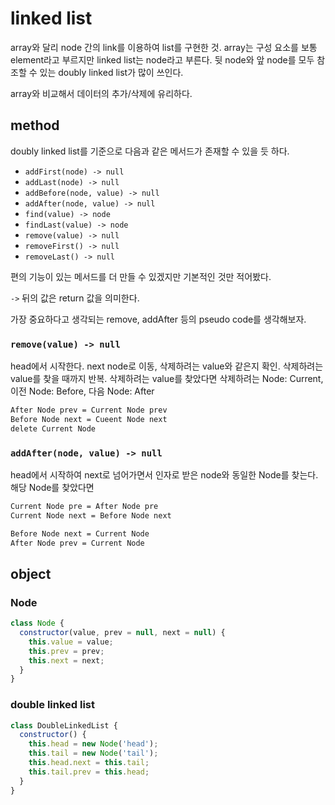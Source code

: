 # linked list

array와 달리 node 간의 link를 이용하여 list를 구현한 것.
array는 구성 요소를 보통 element라고 부르지만 linked list는 node라고 부른다.
뒷 node와 앞 node를 모두 참조할 수 있는 doubly linked list가 많이 쓰인다.

array와 비교해서 데이터의 추가/삭제에 유리하다.
​

## method

doubly linked list를 기준으로 다음과 같은 메서드가 존재할 수 있을 듯 하다.

- `addFirst(node) -> null`
- `addLast(node) -> null`
- `addBefore(node, value) -> null`
- `addAfter(node, value) -> null`
- `find(value) -> node`
- `findLast(value) -> node`
- `remove(value) -> null`
- `removeFirst() -> null`
- `removeLast() -> null`

편의 기능이 있는 메서드를 더 만들 수 있겠지만 기본적인 것만 적어봤다.

`->` 뒤의 값은 return 값을 의미한다.

가장 중요하다고 생각되는 remove, addAfter 등의 pseudo code를 생각해보자.

### `remove(value) -> null`

head에서 시작한다.
next node로 이동, 삭제하려는 value와 같은지 확인.
삭제하려는 value를 찾을 때까지 반복.
삭제하려는 value를 찾았다면
삭제하려는 Node: Current, 이전 Node: Before, 다음 Node: After

```cmd
After Node prev = Current Node prev
Before Node next = Cueent Node next
delete Current Node
```

### `addAfter(node, value) -> null`

head에서 시작하여 next로 넘어가면서 인자로 받은 node와 동일한 Node를 찾는다.
해당 Node를 찾았다면

```cmd
Current Node pre = After Node pre
Current Node next = Before Node next

Before Node next = Current Node
After Node prev = Current Node
```

## object

### Node

```js
class Node {
  constructor(value, prev = null, next = null) {
    this.value = value;
    this.prev = prev;
    this.next = next;
  }
}
```

### double linked list

```js
class DoubleLinkedList {
  constructor() {
    this.head = new Node('head');
    this.tail = new Node('tail');
    this.head.next = this.tail;
    this.tail.prev = this.head;
  }
}
```
